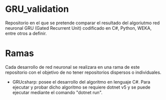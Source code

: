 # GRU_validation
Repositorio en el que se pretende comparar el resultado del algoriutmo red neuronal GRU (Gated Recurrent Unit) codificado en C#, Python, WEKA, entre otros a definir.

# Ramas
Cada desarrollo de red neuronal se realizara en una rama de este repositorio con el objetivo de no tener repositorios dispersos o individuales.

<ul>
  <li> GRUcsharp: posee el desarrollo del algoritmo en lenguaje C#. Para ejecutar y probar dicho algoritmo se requiere dotnet v5 y se puede ejecutar mediante el comando "dotnet run".
</ul>
